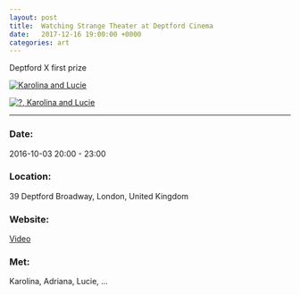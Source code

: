 ```yaml
---
layout: post
title:  Watching Strange Theater at Deptford Cinema
date:   2017-12-16 19:00:00 +0000
categories: art
---
```


Deptford X first prize

[![Karolina and Lucie](/notes/images/2016-10-02-watching-strange-theater/preview/DSCF4946.JPG)](/notes/images/2016-10-02-watching-strange-theater/DSCF4946.JPG)

[![?, Karolina and Lucie](/notes/images/2016-10-02-watching-strange-theater/preview/DSCF4948b.jpg)](/notes/images/2016-10-02-watching-strange-theater/DSCF4948b.jpg)


---

### Date:

2016-10-03 20:00 - 23:00

### Location:

39 Deptford Broadway, London, United Kingdom

### Website:

[Video](https://www.facebook.com/563292531/videos/10153976756822532)

### Met:

Karolina, Adriana, Lucie, ...
